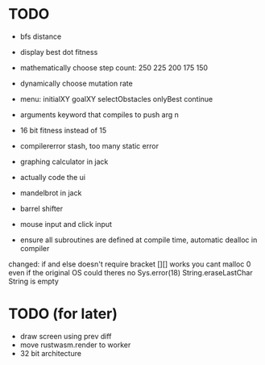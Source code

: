 # TODO

* bfs distance
* display best dot fitness
* mathematically choose step count: 250 225 200 175 150
* dynamically choose mutation rate
* menu: initialXY goalXY selectObstacles onlyBest continue
* arguments keyword that compiles to push arg n
* 16 bit fitness instead of 15

* compilererror stash, too many static error
* graphing calculator in jack
* actually code the ui
* mandelbrot in jack
* barrel shifter
* mouse input and click input
* ensure all subroutines are defined at compile time, automatic dealloc in compiler

changed:
if and else doesn't require bracket
[][] works
you cant malloc 0 even if the original OS could
theres no Sys.error(18) String.eraseLastChar String is empty


# TODO (for later)
* draw screen using prev diff
* move rustwasm.render to worker
* 32 bit architecture